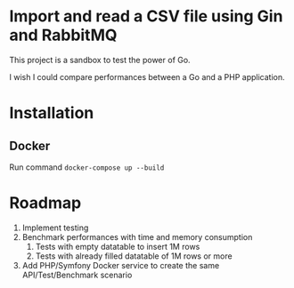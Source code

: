 # Import and read a CSV file using Gin and RabbitMQ
This project is a sandbox to test the power of Go.

I wish I could compare performances between a Go and a PHP application.

# Installation
## Docker
Run command ```docker-compose up --build```

# Roadmap
1. Implement testing
2. Benchmark performances with time and memory consumption
    1. Tests with empty datatable to insert 1M rows
    2. Tests with already filled datatable of 1M rows or more
3. Add PHP/Symfony Docker service to create the same API/Test/Benchmark scenario

